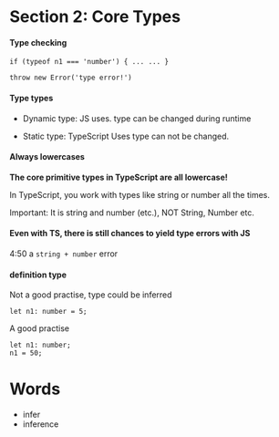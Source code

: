 # Section 2: Core Types

#### Type checking
```
if (typeof n1 === 'number') { ... ... }

throw new Error('type error!')

```

#### Type types
- Dynamic type: JS uses.
  type can be changed during runtime

- Static type: TypeScript Uses
  type can not be changed.

#### Always lowercases
<strong>The core primitive types in TypeScript are all lowercase!</strong>

In TypeScript, you work with types like string or number all the times.

Important: It is string and number (etc.), NOT String, Number etc.


#### Even with TS, there is still chances to yield type errors with JS
4:50
a ``` string + number ``` error

#### definition type
Not a good practise, type could be inferred
```
let n1: number = 5;
```

A good practise
```
let n1: number;
n1 = 50;
```

# Words
- infer
- inference